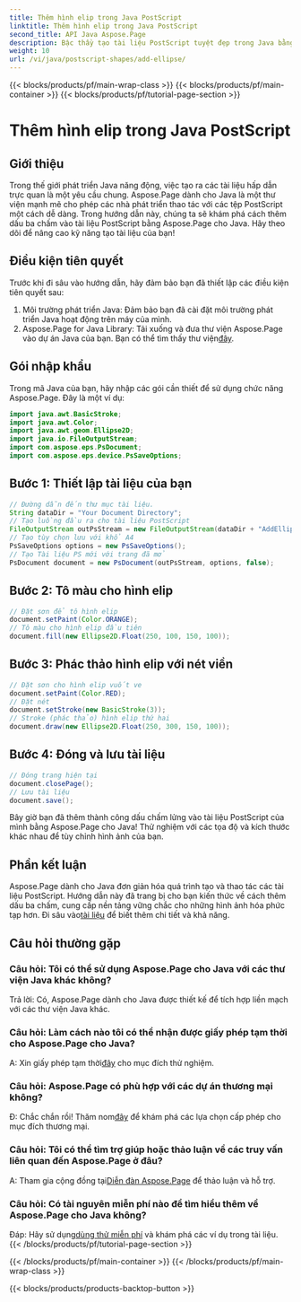 ```yaml
---
title: Thêm hình elip trong Java PostScript
linktitle: Thêm hình elip trong Java PostScript
second_title: API Java Aspose.Page
description: Bậc thầy tạo tài liệu PostScript tuyệt đẹp trong Java bằng Aspose.Page. Tìm hiểu cách thêm dấu ba chấm từng bước để có nội dung hấp dẫn về mặt hình ảnh.
weight: 10
url: /vi/java/postscript-shapes/add-ellipse/
---
```


{{< blocks/products/pf/main-wrap-class >}}
{{< blocks/products/pf/main-container >}}
{{< blocks/products/pf/tutorial-page-section >}}

# Thêm hình elip trong Java PostScript

## Giới thiệu
Trong thế giới phát triển Java năng động, việc tạo ra các tài liệu hấp dẫn trực quan là một yêu cầu chung. Aspose.Page dành cho Java là một thư viện mạnh mẽ cho phép các nhà phát triển thao tác với các tệp PostScript một cách dễ dàng. Trong hướng dẫn này, chúng ta sẽ khám phá cách thêm dấu ba chấm vào tài liệu PostScript bằng Aspose.Page cho Java. Hãy theo dõi để nâng cao kỹ năng tạo tài liệu của bạn!
## Điều kiện tiên quyết
Trước khi đi sâu vào hướng dẫn, hãy đảm bảo bạn đã thiết lập các điều kiện tiên quyết sau:
1. Môi trường phát triển Java: Đảm bảo bạn đã cài đặt môi trường phát triển Java hoạt động trên máy của mình.
2.  Aspose.Page for Java Library: Tải xuống và đưa thư viện Aspose.Page vào dự án Java của bạn. Bạn có thể tìm thấy thư viện[đây](https://releases.aspose.com/page/java/).
## Gói nhập khẩu
Trong mã Java của bạn, hãy nhập các gói cần thiết để sử dụng chức năng Aspose.Page. Đây là một ví dụ:
```java
import java.awt.BasicStroke;
import java.awt.Color;
import java.awt.geom.Ellipse2D;
import java.io.FileOutputStream;
import com.aspose.eps.PsDocument;
import com.aspose.eps.device.PsSaveOptions;
```
## Bước 1: Thiết lập tài liệu của bạn
```java
// Đường dẫn đến thư mục tài liệu.
String dataDir = "Your Document Directory";
// Tạo luồng đầu ra cho tài liệu PostScript
FileOutputStream outPsStream = new FileOutputStream(dataDir + "AddEllipse_outPS.ps");
// Tạo tùy chọn lưu với khổ A4
PsSaveOptions options = new PsSaveOptions();
// Tạo Tài liệu PS mới với trang đã mở
PsDocument document = new PsDocument(outPsStream, options, false);
```
## Bước 2: Tô màu cho hình elip
```java
// Đặt sơn để tô hình elip
document.setPaint(Color.ORANGE);
// Tô màu cho hình elip đầu tiên
document.fill(new Ellipse2D.Float(250, 100, 150, 100));
```
## Bước 3: Phác thảo hình elip với nét viền
```java
// Đặt sơn cho hình elip vuốt ve
document.setPaint(Color.RED);
// Đặt nét
document.setStroke(new BasicStroke(3));
// Stroke (phác thảo) hình elip thứ hai
document.draw(new Ellipse2D.Float(250, 300, 150, 100));
```
## Bước 4: Đóng và lưu tài liệu
```java
// Đóng trang hiện tại
document.closePage();
// Lưu tài liệu
document.save();
```
Bây giờ bạn đã thêm thành công dấu chấm lửng vào tài liệu PostScript của mình bằng Aspose.Page cho Java! Thử nghiệm với các tọa độ và kích thước khác nhau để tùy chỉnh hình ảnh của bạn.
## Phần kết luận
 Aspose.Page dành cho Java đơn giản hóa quá trình tạo và thao tác các tài liệu PostScript. Hướng dẫn này đã trang bị cho bạn kiến thức về cách thêm dấu ba chấm, cung cấp nền tảng vững chắc cho những hình ảnh hóa phức tạp hơn. Đi sâu vào[tài liệu](https://reference.aspose.com/page/java/) để biết thêm chi tiết và khả năng.
## Câu hỏi thường gặp
### Câu hỏi: Tôi có thể sử dụng Aspose.Page cho Java với các thư viện Java khác không?
Trả lời: Có, Aspose.Page dành cho Java được thiết kế để tích hợp liền mạch với các thư viện Java khác.
### Câu hỏi: Làm cách nào tôi có thể nhận được giấy phép tạm thời cho Aspose.Page cho Java?
 A: Xin giấy phép tạm thời[đây](https://purchase.aspose.com/temporary-license/) cho mục đích thử nghiệm.
### Câu hỏi: Aspose.Page có phù hợp với các dự án thương mại không?
 Đ: Chắc chắn rồi! Thăm nom[đây](https://purchase.aspose.com/buy) để khám phá các lựa chọn cấp phép cho mục đích thương mại.
### Câu hỏi: Tôi có thể tìm trợ giúp hoặc thảo luận về các truy vấn liên quan đến Aspose.Page ở đâu?
 A: Tham gia cộng đồng tại[Diễn đàn Aspose.Page](https://forum.aspose.com/c/page/39) để thảo luận và hỗ trợ.
### Câu hỏi: Có tài nguyên miễn phí nào để tìm hiểu thêm về Aspose.Page cho Java không?
 Đáp: Hãy sử dụng[dùng thử miễn phí](https://releases.aspose.com/) và khám phá các ví dụ trong tài liệu.
{{< /blocks/products/pf/tutorial-page-section >}}

{{< /blocks/products/pf/main-container >}}
{{< /blocks/products/pf/main-wrap-class >}}

{{< blocks/products/products-backtop-button >}}
